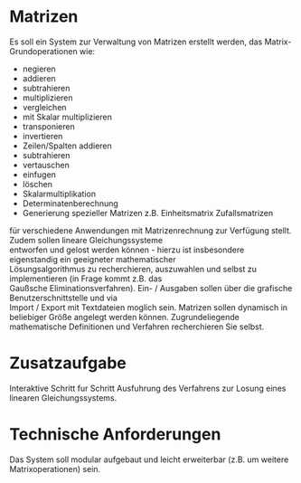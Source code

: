 # Matrizen

Es  soll  ein  System  zur  Verwaltung  von  Matrizen  erstellt  werden,  das  Matrix-Grundoperationen wie:

- negieren
- addieren
- subtrahieren
- multiplizieren
- vergleichen
- mit Skalar multiplizieren
- transponieren 
- invertieren
- Zeilen/Spalten addieren 
- subtrahieren
- vertauschen
- einfugen
- löschen
- Skalarmultiplikation  
- Determinatenberechnung  
- Generierung  spezieller  Matrizen  z.B. Einheitsmatrix Zufallsmatrizen

für verschiedene Anwendungen mit Matrizenrechnung zur Verfügung stellt. Zudem sollen lineare Gleichungssysteme  
entworfen und gelost werden können - hierzu ist insbesondere eigenstandig ein geeigneter mathematischer  
Lösungsalgorithmus zu recherchieren, auszuwahlen und selbst zu implementieren (in Frage kommt z.B. das  
Gaußsche Eliminationsverfahren). Ein- / Ausgaben sollen über die grafische Benutzerschnittstelle und via  
Import / Export mit Textdateien moglich sein. Matrizen sollen dynamisch in beliebiger Größe angelegt werden können.
Zugrundeliegende mathematische Definitionen und Verfahren recherchieren Sie selbst. 

# Zusatzaufgabe
Interaktive Schritt fur Schritt Ausfuhrung des Verfahrens zur Losung eines linearen Gleichungssystems. 

# Technische Anforderungen 
Das System soll modular aufgebaut und leicht erweiterbar (z.B. um weitere Matrixoperationen) sein.